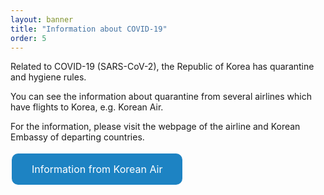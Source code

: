 ```yaml
---
layout: banner
title: "Information about COVID-19"
order: 5
---
```


<style>
.button {
  border: none;
  color: white;
  padding: 15px 32px;
  text-align: center;
  text-decoration: none;
  display: inline-block;
  font-size: 16px;
  margin: 4px 2px;
  cursor: pointer;
}

.green {background-color: #4CAF50;}
.blue {background-color: #1d83c3;}
</style>

Related to COVID-19 (SARS-CoV-2), the Republic of Korea has quarantine and hygiene rules.

You can see the information about quarantine from several airlines which have flights to Korea, e.g. Korean Air.

For the information, please visit the webpage of the airline and Korean Embassy of departing countries.

<a href="https://www.koreanair.com/ch/en/travel-update/covid19/travel-restriction/korea" class="blue button" target="_blank" style="border-radius: 10px;">Information from Korean Air</a>
